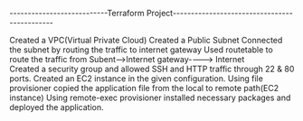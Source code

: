 ---------------------------Terraform Project---------------------------------------------

Created a VPC(Virtual Private Cloud)
Created a Public Subnet
Connected the subnet by routing the traffic to internet gateway
Used routetable to route the traffic from Subent-->Internet gateway----> Internet\
Created a security group and allowed SSH and HTTP traffic through 22 & 80 ports.
Created an EC2 instance in the given configuration.
Using file provisioner copied the application file from the local to remote path(EC2 instance)
Using remote-exec provisioner installed necessary packages and deployed the application.
